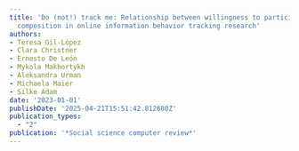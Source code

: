 ```yaml
---
title: 'Do (not!) track me: Relationship between willingness to participate and sample
  composition in online information behavior tracking research'
authors:
- Teresa Gil-López
- Clara Christner
- Ernesto De León
- Mykola Makhortykh
- Aleksandra Urman
- Michaela Maier
- Silke Adam
date: '2023-01-01'
publishDate: '2025-04-21T15:51:42.812680Z'
publication_types:
  - "2"
publication: '*Social science computer review*'
---
```

